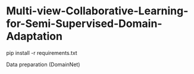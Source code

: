 # Multi-view-Collaborative-Learning-for-Semi-Supervised-Domain-Adaptation
pip install -r requirements.txt

Data preparation (DomainNet)
